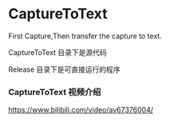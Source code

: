 # CaptureToText
First Capture,Then transfer the capture to text.

CaptureToText 目录下是源代码

Release 目录下是可直接运行的程序

### CaptureToText 视频介绍
https://www.bilibili.com/video/av67376004/
